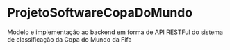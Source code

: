 # ProjetoSoftwareCopaDoMundo
Modelo e implementação ao backend em forma de API RESTFul do sistema de classificação da Copa do Mundo da Fifa
